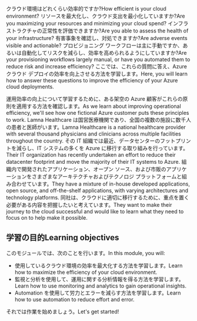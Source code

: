 <span data-ttu-id="f8d93-101">クラウド環境はどれくらい効率的ですか?</span><span class="sxs-lookup"><span data-stu-id="f8d93-101">How efficient is your cloud environment?</span></span> <span data-ttu-id="f8d93-102">リソースを最大化し、クラウド支出を最小化していますか?</span><span class="sxs-lookup"><span data-stu-id="f8d93-102">Are you maximizing your resources and minimizing your cloud spend?</span></span> <span data-ttu-id="f8d93-103">インフラストラクチャの正常性を評価できますか?</span><span class="sxs-lookup"><span data-stu-id="f8d93-103">Are you able to assess the health of your infrastructure?</span></span> <span data-ttu-id="f8d93-104">有害事象を確認し、対処できますか?</span><span class="sxs-lookup"><span data-stu-id="f8d93-104">Are adverse events visible and actionable?</span></span> <span data-ttu-id="f8d93-105">プロビジョニング ワークフローは主に手動ですか、あるいは自動化してリスクを減らし、効率を高められるようにしていますか?</span><span class="sxs-lookup"><span data-stu-id="f8d93-105">Are your provisioning workflows largely manual, or have you automated them to reduce risk and increase efficiency?</span></span> <span data-ttu-id="f8d93-106">ここでは、これらの質問に答え、Azure クラウド デプロイの効率を向上させる方法を学習します。</span><span class="sxs-lookup"><span data-stu-id="f8d93-106">Here, you will learn how to answer these questions to improve the efficiency of your Azure cloud deployments.</span></span>

<span data-ttu-id="f8d93-107">運用効率の向上について学習するために、ある架空の Azure 顧客がこれらの原則を適用する方法を確認します。</span><span class="sxs-lookup"><span data-stu-id="f8d93-107">As we learn about improving operational efficiency, we'll see how one fictional Azure customer puts these principles to work.</span></span> <span data-ttu-id="f8d93-108">Lamna Healthcare は国営医療機関であり、全国の複数の施設に数千人の患者と医師がいます。</span><span class="sxs-lookup"><span data-stu-id="f8d93-108">Lamna Healthcare is a national healthcare provider with several thousand physicians and clinicians across multiple facilities throughout the country.</span></span> <span data-ttu-id="f8d93-109">その IT 組織では最近、データセンターのフットプリントを減らし、IT システムの多くを Azure に移行する取り組みを行っています。</span><span class="sxs-lookup"><span data-stu-id="f8d93-109">Their IT organization has recently undertaken an effort to reduce their datacenter footprint and move the majority of their IT systems to Azure.</span></span> <span data-ttu-id="f8d93-110">組織内で開発されたアプリケーション、オープン ソース、および市販のアプリケーションをさまざまなアーキテクチャおよびテクノロジ プラットフォームと組み合わせています。</span><span class="sxs-lookup"><span data-stu-id="f8d93-110">They have a mixture of in-house developed applications, open source, and off-the-shelf applications, with varying architectures and technology platforms.</span></span> <span data-ttu-id="f8d93-111">同社は、クラウドに適切に移行するために、重点を置く必要がある内容を把握したいと考えています。</span><span class="sxs-lookup"><span data-stu-id="f8d93-111">They want to make their journey to the cloud successful and would like to learn what they need to focus on to help make it possible.</span></span>  

## <a name="learning-objectives"></a><span data-ttu-id="f8d93-112">学習の目的</span><span class="sxs-lookup"><span data-stu-id="f8d93-112">Learning objectives</span></span>

<span data-ttu-id="f8d93-113">このモジュールでは、次のことを行います。</span><span class="sxs-lookup"><span data-stu-id="f8d93-113">In this module, you will:</span></span>

- <span data-ttu-id="f8d93-114">使用しているクラウド環境の効率を最大化する方法を学習します。</span><span class="sxs-lookup"><span data-stu-id="f8d93-114">Learn how to maximize the efficiency of your cloud environment.</span></span>
- <span data-ttu-id="f8d93-115">監視と分析を使用して、運用に関する分析情報を得る方法を学習します。</span><span class="sxs-lookup"><span data-stu-id="f8d93-115">Learn how to use monitoring and analytics to gain operational insights.</span></span>
- <span data-ttu-id="f8d93-116">Automation を使用して労力とエラーを減らす方法を学習します。</span><span class="sxs-lookup"><span data-stu-id="f8d93-116">Learn how to use automation to reduce effort and error.</span></span>

<span data-ttu-id="f8d93-117">それでは作業を始めましょう。</span><span class="sxs-lookup"><span data-stu-id="f8d93-117">Let's get started!</span></span>